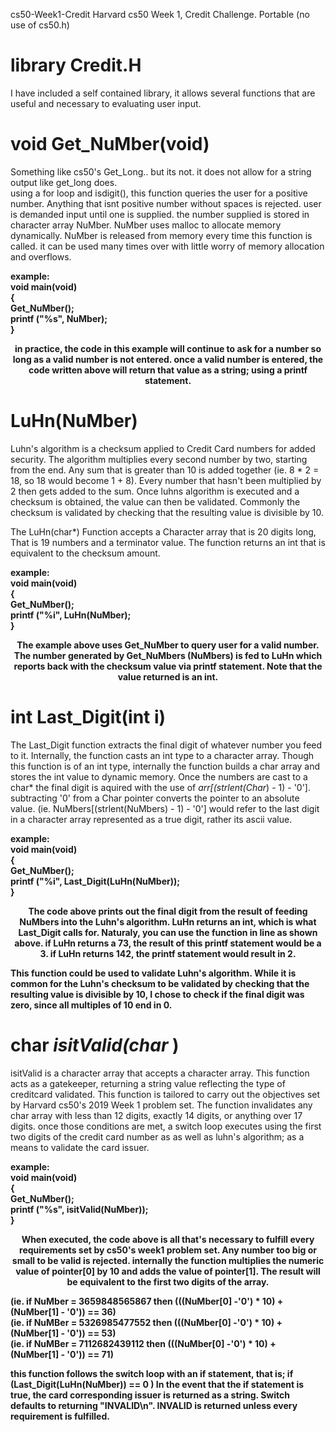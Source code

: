  cs50-Week1-Credit 
Harvard cs50 Week 1, Credit Challenge. Portable (no use of cs50.h) 

# <b> library Credit.H </b>
I have included a self contained library, it allows several functions that are useful and necessary to evaluating user input.
 <br>

# void Get_NuMber(void)

Something like cs50's Get_Long.. but its not.
it does not allow for a string output like get_long does.  
using a for loop and isdigit(), this function queries the user for a positive number.
Anything that isnt positive number without spaces is rejected.
user is demanded input until one is supplied. 
the number supplied is stored in character array NuMber. 
NuMber uses malloc to allocate memory dynamically. 
NuMber is released from memory every time this function is called. 
it can be used many times over with little worry of memory allocation and overflows.

<b>
example:
 <br>
void main(void) <br>
{ <br>
  Get_NuMber();<br>
  printf ("%s", NuMber);<br>
} 

  <p align="center">
 in practice, the code in this example will continue to ask for a number so long as a valid number is not entered.
 once a valid number is entered, the code written above will return that value as a string; using a printf statement. 
  </p>
 </b>


# LuHn(NuMber) 

Luhn's algorithm is a checksum applied to Credit Card numbers for added security. The algorithm multiplies every second number by two, starting from the end. Any sum that is greater than 10 is added together (ie. 8 * 2 = 18, so 18 would become 1 + 8). Every number that hasn't been multiplied by 2 then gets added to the sum. Once luhns algorithm is executed and a checksum is obtained, the value can then be validated. Commonly the checksum is validated by checking that the resulting value is divisible by 10. 
  
The LuHn(char*) Function accepts a Character array that is 20 digits long, That is 19 numbers and a terminator value. The function returns an int that is equivalent to the checksum amount. 
  </p>
  <b>
  example:
 <br>
void main(void) <br>
{ <br>
  Get_NuMber();<br>
  printf ("%i", LuHn(NuMber);<br>
} 
 
  <p align="center">
  The example above uses Get_NuMber to query user for a valid number. The number generated by Get_NuMbers (NuMbers) is fed to LuHn which reports back with the checksum value via printf statement. Note that the value returned is an int.  
</p>
 </b>


# int Last_Digit(int i)

The Last_Digit function extracts the final digit of whatever number you feed to it. Internally, the function casts an int type to a character array. Though this function is of an int type, internally the function builds a char array and stores the int value to dynamic memory. Once the numbers are cast to a char* the final digit is aquired with the use of *arr[(strlent(Char*) - 1) - '0']. subtracting '0' from a Char pointer converts the pointer to an absolute value. (ie. NuMbers[(strlent(NuMbers) - 1) - '0'] would refer to the last digit in a character array represented as a true digit, rather its ascii value.

  <b>
  example:
 <br>
void main(void) <br>
{ <br>
  Get_NuMber();<br>
  printf ("%i", Last_Digit(LuHn(NuMber));<br>
} 
  </p>
  <p align="center">
  The code above prints out the final digit from the result of feeding NuMbers into the Luhn's algorithm. LuHn returns an int, which is what Last_Digit calls for. Naturaly, you can use the function in line as shown above. if LuHn returns a 73, the result of this printf statement would be a 3. if LuHn returns 142, the printf statement would result in 2. 
  
  This function could be used to validate Luhn's algorithm. While it is common for the Luhn's checksum to be validated by checking that the resulting value is divisible by 10, I chose to check if the final digit was zero, since all multiples of 10 end in 0.
  </p>
   </b>
  

# char *isitValid(char* ) 

 isitValid is a character array that accepts a character array. This function acts as a gatekeeper, returning a string value reflecting the type of creditcard validated. This function is tailored to carry out the objectives set by Harvard cs50's 2019 Week 1 problem set. The function invalidates any char array with less than 12 digits, exactly 14 digits, or anything over 17 digits. once those conditions are met, a switch loop executes using the first two digits of the credit card number as as well as luhn's algorithm; as a means to validate the card issuer.
 
   <b>
  example:
 <br>
void main(void) <br>
{ <br>
  Get_NuMber();<br>
  printf ("%s", isitValid(NuMber));<br>
} 
 </p>
 <p align="center">
  When executed, the code above is all that's necessary to fulfill every requirements set by cs50's week1 problem set. Any number too big or small to be valid is rejected. internally the function multiplies the numeric value of pointer[0] by 10 and adds the value of pointer[1]. The result will be equivalent to the first two digits of the array.
  
 (ie. if NuMber = 3659848565867 then (((NuMber[0] -'0') * 10) + (NuMber[1] - '0')) == 36)<br>
 (ie. if NuMBer = 5326985477552 then (((NuMber[0] -'0') * 10) + (NuMber[1] - '0')) == 53)<br>
 (ie. if NuMBer = 7112682439112 then (((NuMber[0] -'0') * 10) + (NuMber[1] - '0')) == 71)<br>
 
 this function follows the switch loop with an if statement, that is; if (Last_Digit(LuHn(NuMber)) == 0 )
 In the event that the if statement is true, the card corresponding issuer is returned as a string. 
 Switch defaults to returning "INVALID\n".  INVALID is returned unless every requirement is fulfilled.  
 </p>
  </b>
 
